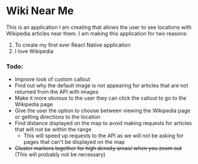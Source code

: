 # Wiki Near Me
This is an application I am creating that allows the user to see locations with Wikipedia articles near them. I am making this application for two reasons:
1. To create my first ever React Native application
2. I love Wikipedia

### Todo:
* Improve look of custom callout
* Find out why the default image is not appearing for articles that are not returned from the API with images
* Make it more obvious to the user they can click the callout to go to the Wikipedia page
 * Give the user the option to choose between viewing the Wikipedia page or getting directions to the location
* Find distance displayed on the map to avoid making requests for articles that will not be within the range
  * This will speed up requests to the API as we will not be asking for pages that can't be displayed on the map
* ~~Cluster markers together for high density areas/ when you zoom out~~ (This will probably not be necessary)
